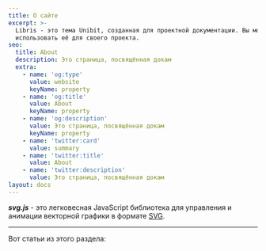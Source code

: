 ```yaml
---
title: О сайте
excerpt: >-
  Libris - это тема Unibit, созданная для проектной документации. Вы можете
  использовать её для своего проекта.
seo:
  title: About
  description: Это страница, посвящённая докам
  extra:
    - name: 'og:type'
      value: website
      keyName: property
    - name: 'og:title'
      value: About
      keyName: property
    - name: 'og:description'
      value: Это страница, посвящённая докам
      keyName: property
    - name: 'twitter:card'
      value: summary
    - name: 'twitter:title'
      value: About
    - name: 'twitter:description'
      value: Это страница, посвящённая докам
layout: docs
---
```


***svg.js*** - это легковесная JavaScript библиотека для управления и анимации векторной графики в формате 
<a href="https://ru.wikipedia.org/wiki/SVG" target="_blank" 
onmouseover="show('SVG (от англ. Scalable Vector Graphics — масштабируемая векторная графика)<br>— язык разметки масштабируемой векторной графики, созданный Консорциумом<br>Всемирной паутины (W3C) и входящий в подмножество расширяемого языка<br>разметки XML, предназначен для описания двумерной векторной и смешанной<br>векторно/растровой графики в формате XML.')" onmouseout="hide()">SVG</a>.

***

Вот статьи из этого раздела:
